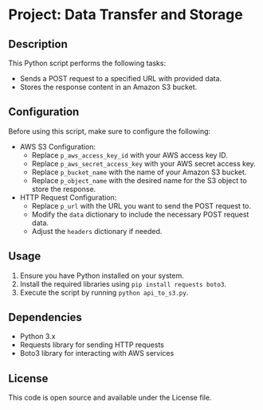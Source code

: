 # Project: Data Transfer and Storage

## Description
This Python script performs the following tasks:
- Sends a POST request to a specified URL with provided data.
- Stores the response content in an Amazon S3 bucket.

## Configuration
Before using this script, make sure to configure the following:
- AWS S3 Configuration:
  - Replace `p_aws_access_key_id` with your AWS access key ID.
  - Replace `p_aws_secret_access_key` with your AWS secret access key.
  - Replace `p_bucket_name` with the name of your Amazon S3 bucket.
  - Replace `p_object_name` with the desired name for the S3 object to store the response.
- HTTP Request Configuration:
  - Replace `p_url` with the URL you want to send the POST request to.
  - Modify the `data` dictionary to include the necessary POST request data.
  - Adjust the `headers` dictionary if needed.

## Usage
1. Ensure you have Python installed on your system.
2. Install the required libraries using `pip install requests boto3`.
3. Execute the script by running `python api_to_s3.py`.

## Dependencies
- Python 3.x
- Requests library for sending HTTP requests
- Boto3 library for interacting with AWS services

## License
This code is open source and available under the License file.
